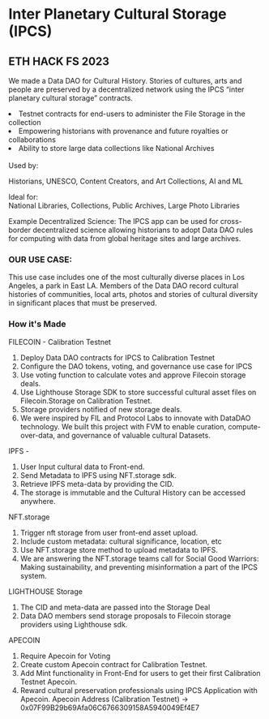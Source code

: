 # Inter Planetary Cultural Storage (IPCS) 

## ETH HACK FS 2023 <br>


We made a Data DAO for Cultural History.  Stories of cultures, arts and people are preserved by a decentralized network using the IPCS “inter planetary cultural storage” contracts.

<li>Testnet contracts for end-users to administer the File Storage in the collection<br></li>
<li>Empowering historians with provenance and future royalties or collaborations<br></li>
<li>Ability to store large data collections like National Archives <br></li>
<br>
Used by: <br>

Historians, UNESCO, Content Creators, and Art Collections, AI and ML

Ideal for:<br>
National Libraries, Collections, Public Archives, Large Photo Libraries

Example Decentralized Science: The IPCS app can be used for cross-border decentralized science allowing historians to adopt Data DAO rules for computing with data from global heritage sites and large archives. 

  

### OUR USE CASE:

This use case includes one of the most culturally diverse places in Los Angeles, a park in East LA. Members of the Data DAO record cultural histories of communities, local arts, photos and stories of cultural diversity in significant places that must be preserved. 

### How it's Made

FILECOIN - Calibration Testnet
1. Deploy Data DAO contracts for IPCS to Calibration Testnet
2. Configure the DAO tokens, voting, and governance use case for IPCS
3. Use voting function to calculate votes and approve Filecoin  storage deals.
4. Use Lighthouse Storage SDK to store successful cultural asset files on Filecoin.Storage on Calibration Testnet.
5. Storage providers notified of new storage deals.
6. We were inspired by FIL and Protocol Labs to innovate with DataDAO technology. We built this project with FVM to enable curation, compute-over-data, and governance of valuable cultural Datasets.

IPFS - 
1. User Input cultural data to Front-end.
2. Send Metadata to IPFS using NFT.storage sdk.
3. Retrieve IPFS meta-data by providing the CID.
4. The storage is immutable and the Cultural History can be accessed anywhere. 

NFT.storage
1. Trigger nft storage from user front-end asset upload. 
2. Include custom metadata: cultural significance, location, etc
3. Use NFT.storage store method to upload metadata to IPFS.
4. We are answering the NFT.storage teams call for Social Good Warriors: Making sustainability, and preventing misinformation a part of the IPCS system.

LIGHTHOUSE Storage 
1. The CID and meta-data are passed into the Storage Deal
2. Data DAO members send storage proposals to Filecoin storage providers using Lighthouse sdk.

APECOIN
1. Require Apecoin for Voting 
2. Create custom Apecoin contract for Calibration Testnet.
3. Add Mint functionality in Front-End for users to get their first Calibration Testnet Apecoin.
4. Reward cultural preservation professionals using IPCS Application  with Apecoin.
Apecoin Address (Calibration Testnet) -> 0x07F99B29b69Afa06C6766309158A5940049Ef4E7





